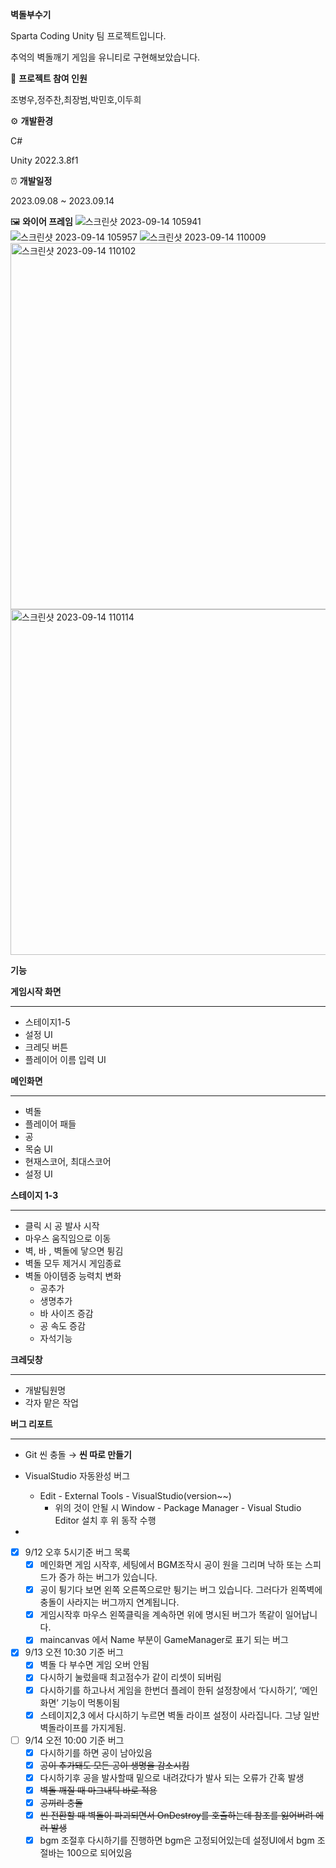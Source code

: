 **벽돌부수기**

Sparta Coding Unity 팀 프로젝트입니다.

추억의 벽돌깨기 게임을 유니티로 구현해보았습니다.

👥 **프로젝트 참여 인원**

조병우,정주찬,최장범,박민호,이두희

⚙️ **개발환경**

C# 

Unity 2022.3.8f1

⏰ **개발일정**

2023.09.08 ~ 2023.09.14

🖼️ **와이어 프레임**
![스크린샷 2023-09-14 105941](https://github.com/Nightshadow0911/spagetti/assets/141592625/1edce6a9-7129-4ce4-8927-bed9f53f275b)
![스크린샷 2023-09-14 105957](https://github.com/Nightshadow0911/spagetti/assets/141592625/c30f76f2-1558-4596-9ac3-0e21c65271d8)
![스크린샷 2023-09-14 110009](https://github.com/Nightshadow0911/spagetti/assets/141592625/351c6b71-f11c-472d-a13d-9a41b7fd8d2e)
<img width="586" alt="스크린샷 2023-09-14 110102" src="https://github.com/Nightshadow0911/spagetti/assets/141592625/8996be9b-dc59-4f58-bbfa-b04682815c34">
<img width="553" alt="스크린샷 2023-09-14 110114" src="https://github.com/Nightshadow0911/spagetti/assets/141592625/b26d8005-7108-4571-864b-fe0a16f17d64">

**기능**

**게임시작 화면**
***
- 스테이지1-5
- 설정 UI
- 크레딧 버튼
- 플레이어 이름 입력 UI

**메인화면**
***
- 벽돌
- 플레이어 패들
- 공
- 목숨 UI
- 현재스코어, 최대스코어
- 설정 UI

**스테이지 1-3**
***
- 클릭 시 공 발사 시작
- 마우스 움직임으로 이동
- 벽, 바 , 벽돌에 닿으면 튕김
- 벽돌 모두 제거시 게임종료
- 벽돌 아이템중 능력치 변화
  - 공추가
  - 생명추가
  - 바 사이즈 증감
  - 공 속도 증감
  - 자석기능

**크레딧창**
***
- 개발팀원명
- 각자 맡은 작업

**버그 리포트**
***
- Git 씬 충돌 → **씬 따로 만들기**

- VisualStudio 자동완성 버그
    - Edit - External Tools - VisualStudio(version~~)
        - 위의 것이 안될 시 Window - Package Manager - Visual Studio Editor 설치 후 위 동작 수행
- 
- [x]  9/12 오후 5시기준 버그 목록
    - [x]  메인화면 게임 시작후, 세팅에서 BGM조작시 공이 원을 그리며 낙하 또는 스피드가 증가 하는 버그가 있습니다.
    - [x]  공이 튕기다 보면 왼쪽 오른쪽으로만 튕기는 버그 있습니다. 그러다가 왼쪽벽에 충돌이 사라지는 버그까지 연계됩니다.
    - [x]  게임시작후 마우스 왼쪽클릭을 계속하면 위에 명시된 버그가 똑같이 일어납니다.
    - [x]  maincanvas 에서 Name 부분이 GameManager로 표기 되는 버그
- [x]  9/13 오전 10:30 기준 버그
    - [x]  벽돌 다 부수면 게임 오버 안됨
    - [x]  다시하기 눌렀을때 최고점수가 같이 리셋이 되버림
    - [x]  다시하기를 하고나서 게임을 한번더 플레이 한뒤 설정창에서 ‘다시하기’, ‘메인화면’ 기능이 먹통이됨
    - [x]  스테이지2,3 에서 다시하기 누르면 벽돌 라이프 설정이 사라집니다. 그냥 일반 벽돌라이프를 가지게됨.
- [ ]  9/14 오전 10:00 기준 버그
    - [x]  다시하기를 하면 공이 남아있음
    - [x]  ~~공이 추가돼도 모든 공이 생명을 감소시킴~~
    - [x]  다시하기후 공을 발사할때 밑으로 내려갔다가 발사 되는 오류가 간혹 발생   
    - [x]  ~~벽돌 깨질 때 마그내틱 바로 적용~~
    - [x]  ~~공끼리 충돌~~
    - [x]  ~~씬 전환할 때 벽돌이 파괴되면서 OnDestroy를 호출하는데 참조를 잃어버려 에러 발생~~
    - [x]  bgm 조절후 다시하기를 진행하면 bgm은 고정되어있는데 설정UI에서 bgm 조절바는 100으로 되어있음
